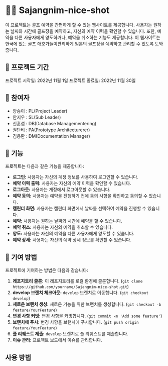 # 🏌️‍♂️ Sajangnim-nice-shot
이 프로젝트는 골프 예약을 간편하게 할 수 있는 웹사이트를 제공합니다. 사용자는 원하는 날짜와 시간에 골프장을 예약하고, 자신의 예약 이력을 확인할 수 있습니다. 또한, 예약을 다른 사용자에게 양도하거나, 예약을 취소하는 기능도 제공합니다. 이 웹사이트는 한국에 있는 골프 애호가들이편리하게 일본의 골프장을 예약하고 관리할 수 있도록 도와줍니다.

## 📅 프로젝트 기간

프로젝트 시작일: 2022년 11월 1일
프로젝트 종료일: 2022년 11월 30일

## 👥 참여자

- 양송이 : PL(Project Leader)
- 안지우 : SL(Sub Leader)
- 신훈섭 : DB(Database Managementering)
- 권단비 : PA(Prototype Architecturerer)
- 김용환 : DM(Documentation Manager)

## 🚀 기능

프로젝트는 다음과 같은 기능을 제공합니다:

- **로그인:** 사용자는 자신의 계정 정보를 사용하여 로그인할 수 있습니다.
- **예약 이력 출력:** 사용자는 자신의 예약 이력을 확인할 수 있습니다.
- **로그아웃:** 사용자는 계정에서 로그아웃할 수 있습니다.
- **예약 동의:** 사용자는 예약을 진행하기 전에 동의 사항을 확인하고 동의할 수 있습니다.
- **캘린더 화면:** 사용자는 캘린더 화면에서 날짜를 선택하여 예약을 진행할 수 있습니다.
- **예약:** 사용자는 원하는 날짜와 시간에 예약을 할 수 있습니다.
- **예약 취소:** 사용자는 자신의 예약을 취소할 수 있습니다.
- **양도:** 사용자는 자신의 예약을 다른 사용자에게 양도할 수 있습니다.
- **예약 상세:** 사용자는 자신의 예약 상세 정보를 확인할 수 있습니다.

## 🤝 기여 방법

프로젝트에 기여하는 방법은 다음과 같습니다:

1. **레포지토리 클론:** 이 레포지토리를 로컬 환경에 클론합니다. (`git clone https://github.com/yourname/Sajangnim-nice-shot.git`)
2. **develop 브랜치 체크아웃:** `develop` 브랜치로 이동합니다. (`git checkout develop`)
3. **새로운 브랜치 생성:** 새로운 기능을 위한 브랜치를 생성합니다. (`git checkout -b feature/YourFeature`)
4. **변경 사항 커밋:** 변경 사항을 커밋합니다. (`git commit -m 'Add some feature'`)
5. **브랜치에 푸시:** 변경 사항을 브랜치에 푸시합니다. (`git push origin feature/YourFeature`)
6. **풀 리퀘스트 제출:** `develop` 브랜치로 풀 리퀘스트를 제출합니다.
7. **이슈 관리:** 프로젝트 보드에서 이슈를 관리합니다.


## 사용 방법